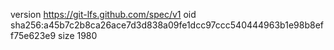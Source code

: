 version https://git-lfs.github.com/spec/v1
oid sha256:a45b7c2b8ca26ace7d3d838a09fe1dcc97ccc540444963b1e98b8eff75e623e9
size 1980

